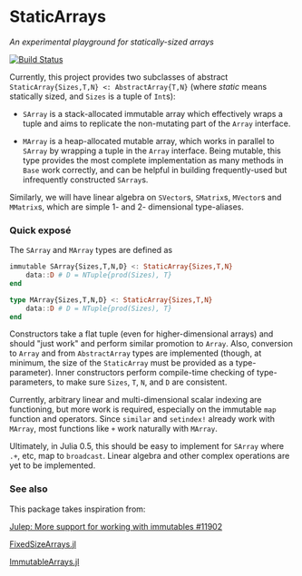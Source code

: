 # StaticArrays

*An experimental playground for statically-sized arrays*

[![Build Status](https://travis-ci.org/andyferris/StaticArrays.jl.svg?branch=master)](https://travis-ci.org/andyferris/StaticArrays.jl)

Currently, this project provides two subclasses of abstract
`StaticArray{Sizes,T,N} <: AbstractArray{T,N}` (where *static* means statically
sized, and `Sizes` is a tuple of `Int`s):

* `SArray` is a stack-allocated immutable array which effectively wraps a
  tuple and aims to replicate the non-mutating part of the `Array` interface.

* `MArray` is a heap-allocated mutable array, which works in parallel to
  `SArray` by wrapping a tuple in the `Array` interface. Being mutable, this
  type provides the most complete implementation as many methods in `Base` work
  correctly, and can be helpful in building frequently-used but infrequently
  constructed `SArray`s.

Similarly, we will have linear algebra on `SVector`s, `SMatrix`s, `MVector`s
and `MMatrix`s, which are simple 1- and 2- dimensional type-aliases.

### Quick exposé

The `SArray` and `MArray` types are defined as

```julia
immutable SArray{Sizes,T,N,D} <: StaticArray{Sizes,T,N}
    data::D # D = NTuple{prod(Sizes), T}
end

type MArray{Sizes,T,N,D} <: StaticArray{Sizes,T,N}
    data::D # D = NTuple{prod(Sizes), T}
end
```

Constructors take a flat tuple (even for higher-dimensional arrays) and should
"just work" and perform similar promotion to `Array`. Also, conversion to `Array` and
from `AbstractArray` types are implemented (though, at minimum, the size of the `StaticArray`
must be provided as a type-parameter). Inner constructors perform
compile-time checking of type-parameters, to make sure `Sizes`, `T`, `N`, and `D`
are consistent.

Currently, arbitrary linear and multi-dimensional scalar indexing are functioning, but
more work is required, especially on the immutable `map` function and operators.
Since `similar` and `setindex!` already work with `MArray`, most functions like
`+` work naturally with `MArray`.

Ultimately, in Julia 0.5, this should be easy to implement for `SArray` where
`.+`, etc, map to `broadcast`. Linear algebra and other complex operations are
yet to be implemented.

### See also

This package takes inspiration from:

[Julep: More support for working with immutables #11902](https://github.com/JuliaLang/julia/issues/11902)

[FixedSizeArrays.jl](https://github.com/SimonDanisch/FixedSizeArrays.jl)

[ImmutableArrays.jl](https://github.com/JuliaGeometry/ImmutableArrays.jl)
